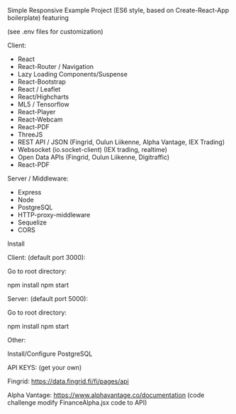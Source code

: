 Simple Responsive Example Project (ES6 style, based on Create-React-App boilerplate) featuring

(see .env files for customization)

Client:

- React
- React-Router / Navigation
- Lazy Loading Components/Suspense
- React-Bootstrap
- React / Leaflet
- React/Highcharts
- ML5 / Tensorflow
- React-Player
- React-Webcam
- React-PDF
- ThreeJS
- REST API / JSON (Fingrid, Oulun Liikenne, Alpha Vantage, IEX Trading)
- Websocket (io.socket-client) (IEX trading, realtime)
- Open Data APIs (Fingrid, Oulun Liikenne, Digitraffic)
- React-PDF

Server / Middleware:

- Express
- Node
- PostgreSQL
- HTTP-proxy-middleware
- Sequelize
- CORS

Install

Client: (default port 3000):

Go to root directory:

npm install
npm start

Server: (default port 5000):

Go to root directory:

npm install
npm start

Other:

Install/Configure PostgreSQL

API KEYS: (get your own)

Fingrid: https://data.fingrid.fi/fi/pages/api

Alpha Vantage: https://www.alphavantage.co/documentation (code challenge modify FinanceAlpha.jsx code to API)
